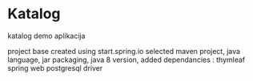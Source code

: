 # Katalog
 katalog demo aplikacija
 
 
project base created using start.spring.io
selected maven project, java language, jar packaging, java 8 version,
added dependancies :
thymleaf
spring web
postgresql driver